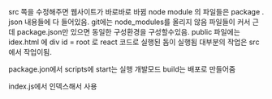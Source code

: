 src 쪽을 수정해주면 웹사이트가 바로바로 바뀜
node module 의 파일들은
package . json 내용들에 다 들어있음.
git에는 node_modules를 올리지 않음 파일들이 커서
근데 package.json만 있으면 동일한 구성환경을 구성할수있음.
public 파일에는 idex.html 에 div id = root 로 react 코드로 실행된 돔이 실행됨
대부분의 작업은 src에서 작업이됨.

package.jon에서 scripts에
start는 실행 개발모드
build는 배포로 만들어줌

index.js에서 인덱스해서 사용